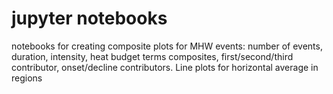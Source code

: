 # jupyter notebooks 
notebooks for creating composite plots for MHW events: number of events, duration, intensity, heat budget terms composites, first/second/third contributor, onset/decline contributors. Line plots for horizontal average in regions